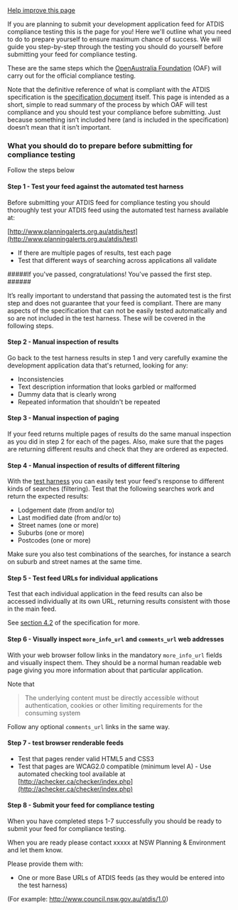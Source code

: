 [Help improve this page](https://github.com/openaustralia/planningalerts-app/blob/master/app/views/atdis/_guidance.md)

If you are planning to submit your development application feed for ATDIS compliance testing this is the page for you! Here we'll outline what you need to do to prepare yourself to ensure maximum chance of success. We will guide you step-by-step through the testing you should do yourself before submitting your feed for compliance testing.

These are the same steps which the [OpenAustralia Foundation](http://www.openaustraliafoundation.org.au) (OAF) will carry out for the official compliance testing.

Note that the definitive reference of what is compliant with the ATDIS specification is the [specification document](specification) itself. This page is intended as a short, simple to read summary of the process by which OAF will test compliance and you should test your compliance before submitting. Just because something isn’t included here (and is included in the specification) doesn’t mean that it isn’t important.

### What you should do to prepare before submitting for compliance testing

Follow the steps below

#### Step 1 - Test your feed against the automated test harness

Before submitting your ATDIS feed for compliance testing you should thoroughly test your ATDIS feed using the automated test harness available at:

[http://www.planningalerts.org.au/atdis/test](http://www.planningalerts.org.au/atdis/test)

* If there are multiple pages of results, test each page
* Test that different ways of searching across applications all validate

#####If you've passed, congratulations! You've passed the first step. ######

It’s really important to understand that passing the automated test is the first step and does not guarantee that your feed is compliant. There are many aspects of the specification that can not be easily tested automatically and so are not included in the test harness. These will be covered in the following steps.

#### Step 2 - Manual inspection of results

Go back to the test harness results in step 1 and very carefully examine the development application data that's returned, looking for any:

* Inconsistencies
* Text description information that looks garbled or malformed
* Dummy data that is clearly wrong
* Repeated information that shouldn't be repeated

#### Step 3 - Manual inspection of paging

If your feed returns multiple pages of results do the same manual inspection as you did in step 2 for each of the pages. Also, make sure that the pages are returning different results and check that they are ordered as expected.

#### Step 4 - Manual inspection of results of different filtering

With the [test harness](http://www.planningalerts.org.au/atdis/test) you can easily test your feed's response to different kinds of searches (filtering). Test that the following searches work and return the expected results:

* Lodgement date (from and/or to)
* Last modified date (from and/or to)
* Street names (one or more)
* Suburbs (one or more)
* Postcodes (one or more)

Make sure you also test combinations of the searches, for instance a search on suburb and street names at the same time.

#### Step 5 - Test feed URLs for individual applications

Test that each individual application in the feed results can also be accessed individually at its own URL, returning results consistent with those in the main feed.

See [section 4.2](/atdis/specification#section4.2) of the specification for more.

#### Step 6 - Visually inspect `more_info_url` and `comments_url` web addresses

With your web browser follow links in the mandatory `more_info_url` fields and visually inspect them. They should be a normal human readable web page giving you more information about that particular application.

Note that
> The underlying content must be directly accessible without
> authentication, cookies or other limiting requirements for the
> consuming system

Follow any optional `comments_url` links in the same way.

#### Step 7 - test browser renderable feeds

* Test that pages render valid HTML5 and CSS3
* Test that pages are WCAG2.0 compatible (minimum level A) - Use automated checking tool available at [http://achecker.ca/checker/index.php](http://achecker.ca/checker/index.php)

#### Step 8 - Submit your feed for compliance testing

When you have completed steps 1-7 successfully you should be ready to submit your feed for compliance testing.

When you are ready please contact xxxxx at NSW Planning & Environment and let them know.

Please provide them with:

* One or more Base URLs of ATDIS feeds (as they would be entered into the test harness)

(For example: http://www.council.nsw.gov.au/atdis/1.0)
